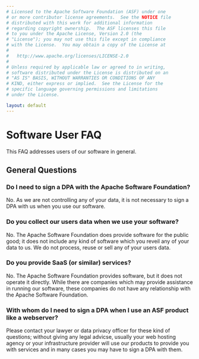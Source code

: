 ```yaml
---
# Licensed to the Apache Software Foundation (ASF) under one
# or more contributor license agreements.  See the NOTICE file
# distributed with this work for additional information
# regarding copyright ownership.  The ASF licenses this file
# to you under the Apache License, Version 2.0 (the
# "License"); you may not use this file except in compliance
# with the License.  You may obtain a copy of the License at
#
#   http://www.apache.org/licenses/LICENSE-2.0
#
# Unless required by applicable law or agreed to in writing,
# software distributed under the License is distributed on an
# "AS IS" BASIS, WITHOUT WARRANTIES OR CONDITIONS OF ANY
# KIND, either express or implied.  See the License for the
# specific language governing permissions and limitations
# under the License.

layout: default
---
```


# Software User FAQ

This FAQ addresses users of our software in general.

## General Questions

### Do I need to sign a DPA with the Apache Software Foundation?

No. As we are not controlling any of your data, it is not necessary
to sign a DPA with us when you use our software.

### Do you collect our users data when we use your software?

No. The Apache Software Foundation does provide software for the public good;
it does not include any kind of software which you reveil any of your data to us.
We do not process, reuse or sell any of your users data.

### Do you provide SaaS (or similar) services?

No. The Apache Software Foundation provides software, but it does not operate
it directly. While there are companies which may provide assistance in running
our software, these companies do not have any relationship with the Apache Software Foundation.

### With whom do I need to sign a DPA when I use an ASF product like a webserver?

Please contact your lawyer or data privacy officer for these kind of questions;
without giving any legal advicse, usually your web hosting agency or
your infrastructure provider will use our products to provide you with services
and in many cases you may have to sign a DPA with them. 
